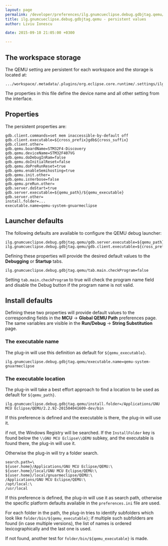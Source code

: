 ```yaml
---
layout: page
permalink: /developer/preferences/ilg.gnumcueclipse.debug.gdbjtag.qemu/
title: ilg.gnumcueclipse.debug.gdbjtag.qemu - persistent values
author: Liviu Ionescu

date: 2015-09-10 21:05:00 +0300

---
```


The workspace storage
---------------------

The QEMU setting are persistent for each workspace and the storage is located at:

    .../workspace/.metadata/.plugins/org.eclipse.core.runtime/.settings/ilg.gnumcueclipse.debug.gdbjtag.qemu.prefs

The properties in this file define the device name and all other setting from the interface.

## Properties
The persistent properties are:

    gdb.client.commands=set mem inaccessible-by-default off
    gdb.client.executable=${cross_prefix}gdb${cross_suffix}
    gdb.client.other=
    gdb.qemu.boardName=STM32F4-Discovery
    gdb.qemu.deviceName=STM32F407VG
    gdb.qemu.doDebugInRam=false
    gdb.qemu.doInitialReset=false
    gdb.qemu.doPreRunReset=true
    gdb.qemu.enableSemihosting=true
    gdb.qemu.init.other=
    gdb.qemu.isVerbose=false
    gdb.qemu.preRun.other=
    gdb.server.doStart=true
    gdb.server.executable=${qemu_path}/${qemu_executable}
    gdb.server.other=
    install.folder=...
    executable.name=qemu-system-gnuarmeclipse


## Launcher defaults

The following defaults are available to configure the QEMU debug launcher:

    ilg.gnumcueclipse.debug.gdbjtag.qemu/gdb.server.executable=${qemu_path}/${qemu_executable}
    ilg.gnumcueclipse.debug.gdbjtag.qemu/gdb.client.executable=${cross_prefix}gdb${cross_suffix}

Defining these properties will provide the desired default values to the **Debugging** or **Startup** tabs.

    ilg.gnumcueclipse.debug.gdbjtag.qemu/tab.main.checkProgram=false

Setting `tab.main.checkProgram` to true will check the program name field and disable the Debug button if the program name is not valid.

## Install defaults

Defining these two properties will provide default values to the corresponding fields in the **MCU** → **Global QEMU Path** preferences page. The same variables are visible in the **Run/Debug** → **String Substitution** page.

### The executable name

The plug-in will use this definition as default for `${qemu_executable}`.

    ilg.gnumcueclipse.debug.gdbjtag.qemu/executable.name=qemu-system-gnuarmeclipse

### The executable location

The plug-in will take a best effort approach to find a location to be used as default for `${qemu_path}`.

    ilg.gnumcueclipse.debug.gdbjtag.qemu/install.folder=/Applications/GNU MCU Eclipse/QEMU/2.2.92-201504041609-dev/bin

If this preference is defined and the executable is there, the plug-in will use it.

if not, the Windows Registry will be searched. If the `InstallFolder` key is found below the `\\GNU MCU Eclipse\\QEMU` subkey, and the executable is found there, the plug-in will use it.

Otherwise the plug-in will try a folder search.

    search.path=\
    ${user.home}/Applications/GNU MCU Eclipse/QEMU:\
    ${user.home}/local/GNU MCU Eclipse/QEMU:\
    ${user.home}/local/gnuarmeclipse/QEMU:\
    /Applications/GNU MCU Eclipse/QEMU:\
    /opt/local:\
    /usr/local

If this preference is defined, the plug-in will use it as search path, otherwise the specific platform defaults available in the `preferences.ini` file are used.

For each folder in the path, the plug-in tries to identify subfolders which look like `folder/bin/${qemu_executable}`; if multiple such subfolders are found (in case multiple versions), the list of names is ordered lexicographically and the last one is used.

If not found, another test for `folder/bin/${qemu_executable}` is made.
